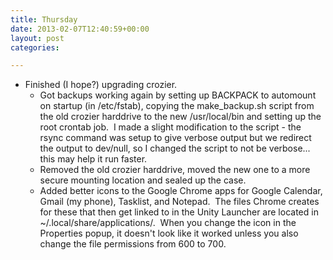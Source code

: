 ```yaml
---
title: Thursday
date: 2013-02-07T12:40:59+00:00
layout: post
categories:

---
```

  * Finished (I hope?) upgrading crozier.
      * Got backups working again by setting up BACKPACK to automount on startup (in /etc/fstab), copying the make_backup.sh script from the old crozier harddrive to the new /usr/local/bin and setting up the root crontab job.  I made a slight modification to the script - the rsync command was setup to give verbose output but we redirect the output to dev/null, so I changed the script to not be verbose... this may help it run faster.
      * Removed the old crozier harddrive, moved the new one to a more secure mounting location and sealed up the case.
      * Added better icons to the Google Chrome apps for Google Calendar, Gmail (my phone), Tasklist, and Notepad.  The files Chrome creates for these that then get linked to in the Unity Launcher are located in ~/.local/share/applications/.  When you change the icon in the Properties popup, it doesn't look like it worked unless you also change the file permissions from 600 to 700.
